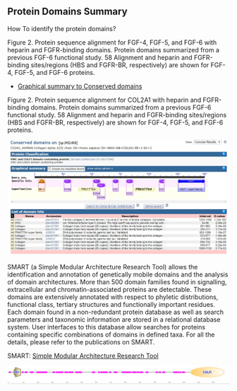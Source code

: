 ## Protein Domains Summary

How To identify the protein domains? 

Figure 2. Protein sequence alignment for FGF-4, FGF-5, and FGF-6 with heparin and FGFR-binding domains. Protein domains summarized from a previous FGF-6 functional study. 58 Alignment and heparin and FGFR-binding sites/regions (HBS and FGFR-BR, respectively) are shown for FGF-4, FGF-5, and FGF-6 proteins.

* [Graphical summary to Conserved domains](https://www.ncbi.nlm.nih.gov/Structure/cdd/wrpsb.cgi)

Figure 2. Protein sequence alignment for COL2A1 with heparin and FGFR-binding domains. Protein domains summarized from a previous FGF-6 functional study. 58 Alignment and heparin and FGFR-binding sites/regions (HBS and FGFR-BR, respectively) are shown for FGF-4, FGF-5, and FGF-6 proteins. 

![COL2A1](Shicheng_Guo_2019_COL2A1.JPG)

SMART (a Simple Modular Architecture Research Tool) allows the identification and annotation of genetically mobile domains and the analysis of domain architectures. More than 500 domain families found in signalling, extracellular and chromatin-associated proteins are detectable. These domains are extensively annotated with respect to phyletic distributions, functional class, tertiary structures and functionally important residues. Each domain found in a non-redundant protein database as well as search parameters and taxonomic information are stored in a relational database system. User interfaces to this database allow searches for proteins containing specific combinations of domains in defined taxa. For all the details, please refer to the publications on SMART.

SMART: [Simple Modular Architecture Research Tool](http://smart.embl-heidelberg.de/smart/set_mode.cgi?NORMAL=1)

![Shicheng-Guo-2019-COL2A1-SMART.JPG](Shicheng-Guo-2019-COL2A1-SMART.JPG)
